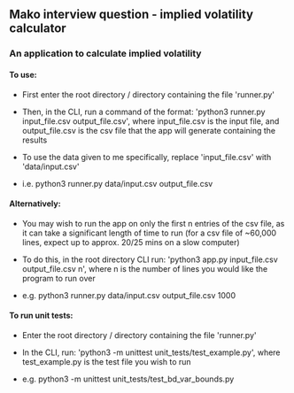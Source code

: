 ## Mako interview question - implied volatility calculator

### An application to calculate implied volatility

#### To use:

- First enter the root directory / directory containing the file 'runner.py'

- Then, in the CLI, run a command of the format: 'python3 runner.py input_file.csv output_file.csv', where input_file.csv is the input file, and output_file.csv is the csv file that the app will generate containing the results

- To use the data given to me specifically, replace 'input_file.csv' with 'data/input.csv'

- i.e. python3 runner.py data/input.csv output_file.csv

#### Alternatively:

- You may wish to run the app on only the first n entries of the csv file, as it can take a significant length of time to run (for a csv file of ~60,000 lines, expect up to approx. 20/25 mins on a slow computer)

- To do this, in the root directory CLI run: 'python3 app.py input_file.csv output_file.csv n', where n is the number of lines you would like the program to run over

- e.g. python3 runner.py data/input.csv output_file.csv 1000

#### To run unit tests:

- Enter the root directory / directory containing the file 'runner.py'

- In the CLI, run: 'python3 -m unittest unit_tests/test_example.py', where test_example.py is the test file you wish to run

- e.g. python3 -m unittest unit_tests/test_bd_var_bounds.py
